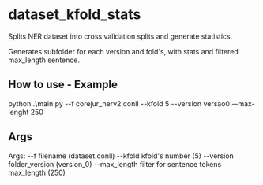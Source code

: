 # dataset_kfold_stats
Splits NER dataset into cross validation splits and generate statistics.

Generates subfolder for each version and fold's, with stats and filtered max_length sentence.


## How to use - Example
python .\main.py --f corejur_nerv2.conll --kfold 5 --version versao0 --max-lenght 250



## Args 
Args:
    --f filename (dataset.conll)
    --kfold kfold's number (5)
    --version folder_version (version_0)
    --max_length filter for sentence tokens max_length (250)
